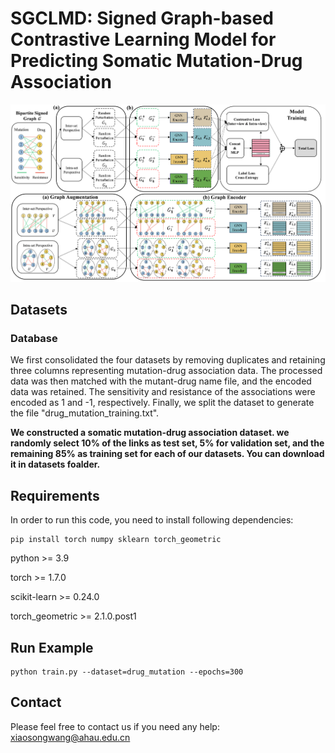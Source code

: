 # SGCLMD: Signed Graph-based Contrastive Learning Model for Predicting Somatic Mutation-Drug Association 

![image](https://github.com/wangxiaosong96/SGCLMD/blob/main/SGCLMD-main/Images/graph.png)

## Datasets
### Database
We first consolidated the four datasets by removing duplicates and retaining three columns representing mutation-drug association data. The processed data was then matched with the mutant-drug name file, and the encoded data was retained. The sensitivity and resistance of the associations were encoded as 1 and -1, respectively. Finally, we split the dataset to generate the file "drug_mutation_training.txt".

**We constructed a somatic mutation-drug association dataset. we randomly select 10% of the links as test set, 5% for validation set, and the remaining 85% as training set for each of our datasets. You can download it in datasets foalder.**

## Requirements
In order to run this code, you need to install following dependencies:
```
pip install torch numpy sklearn torch_geometric
```
python >= 3.9

torch >= 1.7.0

scikit-learn >= 0.24.0

torch_geometric >= 2.1.0.post1

## Run Example
```
python train.py --dataset=drug_mutation --epochs=300
```
## Contact

Please feel free to contact us if you need any help: xiaosongwang@ahau.edu.cn

